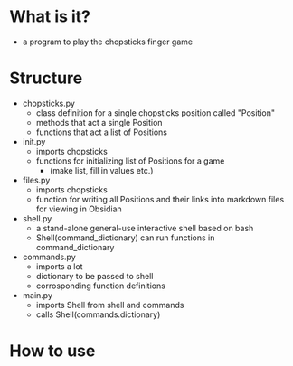 # What is it?
- a program to play the chopsticks finger game
# Structure
- chopsticks.py
  - class definition for a single chopsticks position called "Position"
  - methods that act a single Position
  - functions that act a list of Positions
- init.py
  - imports chopsticks
  - functions for initializing list of Positions for a game
    - (make list, fill in values etc.)
- files.py
  - imports chopsticks
  - function for writing all Positions and their links into markdown files for viewing in Obsidian
- shell.py
  - a stand-alone general-use interactive shell based on bash
  - Shell(command_dictionary) can run functions in command_dictionary
- commands.py
  - imports a lot
  - dictionary to be passed to shell
  - corrosponding function definitions
- main.py
  - imports Shell from shell and commands
  - calls Shell(commands.dictionary)
# How to use

